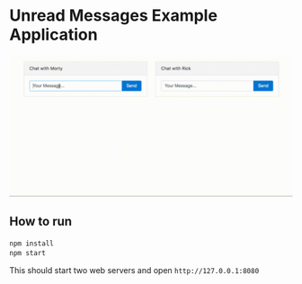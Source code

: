 # Unread Messages Example Application

![alt gifs are awesome, right?](output.gif)

## How to run
```sh
npm install 
npm start
```
This should start two web servers and open `http://127.0.0.1:8080`